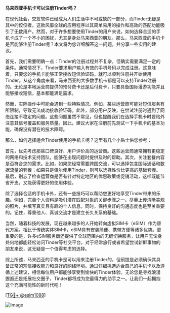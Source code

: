 **马来西亚手机卡可以注册Tinder吗？**

在现代社会，交友软件已经成为人们生活中不可或缺的一部分，而Tinder无疑是其中的佼佼者。这款风靡全球的应用程序以其简单易用的操作和高效的匹配功能吸引了无数用户。然而，对于许多想要使用Tinder的用户来说，如何选择合适的手机卡成了一个不小的困扰，尤其是身处马来西亚的朋友。那么，马来西亚的手机卡是否能够注册Tinder呢？本文将为您详细解答这一问题，并分享一些实用的建议。

首先，我们需要明确一点：Tinder的注册过程并不复杂，但确实需要满足一定的条件。通常情况下，Tinder要求用户输入有效的手机号码以完成注册。这意味着，只要您的手机卡能够正常接收短信验证码，就可以顺利注册并开始使用Tinder。从这个角度来看，马来西亚的大多数手机卡都是可以支持Tinder注册的。无论是本地运营商提供的预付费卡还是后付费卡，只要具备国际漫游功能并且能够接收短信，基本都能满足需求。

然而，实际操作中可能会遇到一些特殊情况。例如，某些运营商可能对短信服务有所限制，导致无法成功接收验证码。此外，部分用户反映，在尝试注册时遇到了网络连接不稳定的问题。这些问题虽然不常见，但也提醒我们在选择手机卡时要格外注意其信号覆盖和服务质量。因此，建议大家在注册前先测试一下手机卡的基本功能，确保没有潜在的技术障碍。

那么，如何选择适合Tinder使用的手机卡呢？这里有几个小贴士供您参考：

首先，优先考虑那些口碑良好、用户评价高的运营商。这些运营商通常拥有更稳定的网络和技术支持团队，能够在出现问题时提供及时的帮助。其次，关注套餐内容是否符合您的需求。比如，如果您经常需要跨国交流，可以选择包含国际通话和数据流量的套餐；如果只是偶尔使用Tinder，则可以选择性价比更高的基础套餐。最后，别忘了检查运营商是否有针对特定地区的优惠政策或促销活动，这样既能节省开支，又能获得更好的使用体验。

除了选择合适的手机卡外，还有一些技巧可以帮助您更好地享受Tinder带来的乐趣。例如，完善个人资料是吸引潜在匹配对象的关键步骤之一。尽量上传清晰美观的照片，并填写真实且有趣的个人信息。同时，保持良好的沟通态度也是至关重要的。记住，尊重他人、真诚交流才是建立长久关系的基础。

当然，随着科技的发展，现在越来越多的人开始转向虚拟SIM卡（eSIM）作为替代方案。相比于传统实体SIM卡，eSIM具有安装简便、携带方便等诸多优势。更重要的是，许多eSIM服务商还提供了全球范围内的无缝切换服务，让用户无论身处何地都能轻松访问Tinder等社交平台。对于经常旅行或者希望尝试新鲜事物的朋友来说，这无疑是一个值得考虑的选择。

综上所述，马来西亚的手机卡是可以用来注册Tinder的，但前提是必须确保其具备正常的短信接收能力和良好的网络环境。通过仔细挑选适合自己的手机卡以及遵循上述建议，相信每位用户都能够享受到愉快的Tinder体验。无论您是寻找浪漫邂逅还是拓展社交圈子，Tinder都将成为您最得力的助手之一。让我们一起拥抱这个充满可能性的新时代吧！

[[TG💪+ @esim1088](https://t.me/s/esim1088)] 

![Image](https://i.postimg.cc/4NQfJmqS/Snipaste-2025-05-13-00-14-12.png)